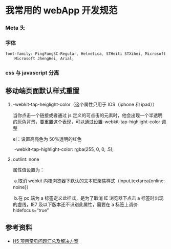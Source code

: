 # 我常用的 webApp 开发规范

### Meta 头

### 字体

```css
font-family: PingFangSC-Regular, Helvetica, STHeiti STXihei, Microsoft YaHei,
    Microsoft JhengHei, Arial;
```

### css 与 javascript 分离

## 移动端页面默认样式重置

1. -webkit-tap-heiglight-color（这个属性只用于 IOS（iphone 和 ipad））

    当你点击一个链接或者通过 js 定义的可点击的元素时，他会出现一个半透明的灰色背景，要重置这个表现，可以通过设置-webkit-tap-highlight-color 调整

    el：设置高亮色为 50%透明的红色

    ​ -webkit-tap-highlight-color: rgba(255, 0, 0, .5);

2. outlint: none

    属性值设置为：

    ​ a.取消 webkit 内核浏览器下默认的文本框聚焦样式（input,textarea{online: noine}）

    ​ b.在 pc 端为 a 标签定义此样式，是为了取消 IE 浏览器下点击 a 标签时出现的虚线，IE7 及以下版本还不识别此属性，需要在 a 标签上调价 hidefocus=“true”

## 参考资料

-   [H5 项目常见问题汇总及解决方案](https://www.open-open.com/lib/view/open1449325854077.html)

